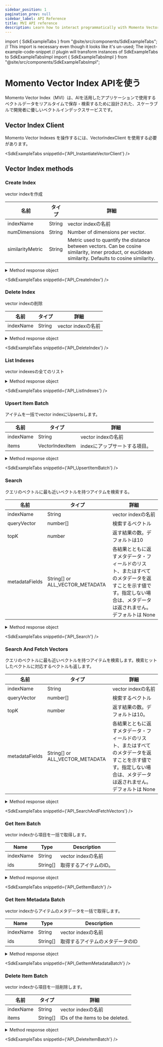 ```yaml
---
sidebar_position: 1
pagination_prev: null
sidebar_label: API Reference
title: MVI API reference
description: Learn how to interact programmatically with Momento Vector Index API.
---
```


import { SdkExampleTabs } from "@site/src/components/SdkExampleTabs";
// This import is necessary even though it looks like it's un-used; The inject-example-code-snippet
// plugin will transform instances of SdkExampleTabs to SdkExampleTabsImpl
import { SdkExampleTabsImpl } from "@site/src/components/SdkExampleTabsImpl";

# Momento Vector Index APIを使う
Momento Vector Index（MVI）は、AIを活用したアプリケーションで使用するベクトルデータをリアルタイムで保存・検索するために設計された、スケーラブルで開発者に優しいベクトルインデックスサービスです。

## Vector Index Client

Momento Vector Indexes を操作するには、VectorIndexClient を使用する必要があります。

<SdkExampleTabs snippetId={'API_InstantiateVectorClient'} />

## Vector Index methods

### Create Index
vector indexを作成

| 名前             | タイプ   | 詳細                                                                                                                                            |
|------------------|--------|--------------------------------------------------------------------------------------------------------------------------------------------------------|
| indexName        | String | vector indexの名前                                                                                                                              |
| numDimensions    | String | Number of dimensions per vector.                                                                                                                       |
| similarityMetric | String | Metric used to quantify the distance between vectors. Can be cosine similarity, inner product, or euclidean similarity. Defaults to cosine similarity. |


<details>
  <summary>Method response object</summary>

* Success
* AlreadyExists
* Error

詳しくは[レスポンスオブジェクト](./response-objects.md)を参照してください。

</details>

<SdkExampleTabs snippetId={'API_CreateIndex'} />

### Delete Index
vector indexの削除

| 名前             | タイプ   | 詳細     |
|-----------| --------------- |---------------------------|
| indexName | String          | vector indexの名前 |

<details>
  <summary>Method response object</summary>

* Success
* Error

詳しくは[レスポンスオブジェクト](./response-objects.md)を参照してください。

</details>

<SdkExampleTabs snippetId={'API_DeleteIndex'} />

### List Indexes
vector indexesの全てのリスト

<details>
  <summary>Method response object</summary>

* Success
    * getIndexes(): VectorIndexInfo[]
        * VectorIndexInfo:
            * name: String
            * numDimensions: number
            * similarityMetric: String
* Error

詳しくは[レスポンスオブジェクト](./response-objects.md)を参照してください。

</details>

<SdkExampleTabs snippetId={'API_ListIndexes'} />

### Upsert Item Batch
アイテムを一括でvector indexにUpsertsします。


| 名前             | タイプ   | 詳細     |
|-----------|-----------------|---------------------------------|
| indexName | String          | vector indexの名前       |
| items     | VectorIndexItem | indexにアップサートする項目。 |

<details>
  <summary>Method response object</summary>

* Success
* Error

詳しくは[レスポンスオブジェクト](./response-objects.md)を参照してください。

</details>

<SdkExampleTabs snippetId={'API_UpsertItemBatch'} />

### Search
クエリのベクトルに最も近いベクトルを持つアイテムを検索する。


| 名前             | タイプ   | 詳細     |
|----------------|---------------------------------|--------------------------------------------------------------------------------------------------------------------------------------------------------------------------|
| indexName      | String                          | vector indexの名前                                                                                                                                                |
| queryVector    | number[]                        | 検索するベクトル                                                                                                                                                    |
| topK           | number                          | 返す結果の数。デフォルトは10                                                                                                                             |
| metadataFields | String[] or ALL_VECTOR_METADATA | 各結果とともに返すメタデータ・フィールドのリスト、またはすべてのメタデータを返すことを示す値です。指定しない場合は、メタデータは返されません。デフォルトは None |

<details>
  <summary>Method response object</summary>

* Success
    * hits(): SearchHit[]
        * SearchHit: 
            * id: string
            * score: number
            * metadata: Map<string, string>
* Error

詳しくは[レスポンスオブジェクト](./response-objects.md)を参照してください。

</details>

<SdkExampleTabs snippetId={'API_Search'} />

### Search And Fetch Vectors
クエリのベクトルに最も近いベクトルを持つアイテムを検索します。検索ヒットしたベクトルに対応するベクトルも返します。


| 名前             | タイプ   | 詳細     |
|----------------|---------------------------------|--------------------------------------------------------------------------------------------------------------------------------------------------------------------------|
| indexName      | String                          | vector indexの名前                                                                                                                                                |
| queryVector    | number[]                        | 検索するベクトル                                                                                                                                                    |
| topK           | number                          | 返す結果の数。デフォルトは10。                                                                                                                             |
| metadataFields | String[] or ALL_VECTOR_METADATA | 各結果とともに返すメタデータ・フィールドのリスト、またはすべてのメタデータを返すことを示す値です。指定しない場合は、メタデータは返されません。デフォルトは None |

<details>
  <summary>Method response object</summary>

* Success
    * hits(): SearchAndFetchVectorsHit[]
        * SearchAndFetchVectorsHit:
            * id: string
            * score: number
            * metadata: Map<string, string>
            * vector: number[]
* Error

詳しくは[レスポンスオブジェクト](./response-objects.md)を参照してください。

</details>

<SdkExampleTabs snippetId={'API_SearchAndFetchVectors'} />

### Get Item Batch
vector indexから項目を一括で取得します。


| Name      | Type     | Description                     |
|-----------|----------|---------------------------------|
| indexName | String   | vector indexの名前       |
| ids       | String[] | 取得するアイテムのID。   |

<details>
  <summary>Method response object</summary>

* Success
    * values(): Record<string, VectorIndexItem> - Items for found IDs.
* Error

See [response objects](./response-objects.md) for specific information.

</details>

<SdkExampleTabs snippetId={'API_GetItemBatch'} />

### Get Item Metadata Batch
vector indexからアイテムのメタデータを一括で取得します。

| Name      | Type     | Description                         |
|-----------|----------|-------------------------------------|
| indexName | String   | vector indexの名前           |
| ids       | String[] | 取得するアイテムのメタデータのID   |

<details>
  <summary>Method response object</summary>

* Success
    * values(): Record<string, VectorIndexMetadata> - Metadata for found IDs.
* Error

See [response objects](./response-objects.md) for specific information.

</details>

<SdkExampleTabs snippetId={'API_GetItemMetadataBatch'} />

### Delete Item Batch
vector indexから項目を一括削除します。


| 名前             | タイプ   | 詳細     |
|-----------|----------|---------------------------------|
| indexName | String   | vector indexの名前       |
| items     | String[] | IDs of the items to be deleted. |

<details>
  <summary>Method response object</summary>

* Success
* Error

詳しくは[レスポンスオブジェクト](./response-objects.md)を参照してください。

</details>

<SdkExampleTabs snippetId={'API_DeleteItemBatch'} />